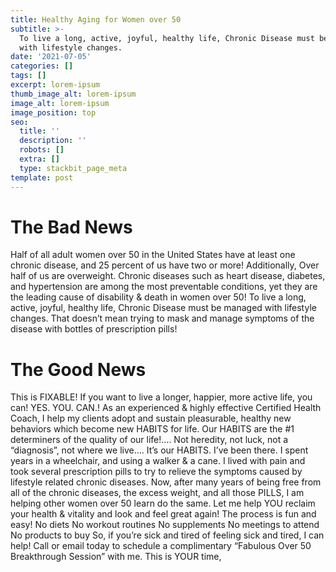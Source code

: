 ```yaml
---
title: Healthy Aging for Women over 50
subtitle: >-
  To live a long, active, joyful, healthy life, Chronic Disease must bemanaged
  with lifestyle changes.
date: '2021-07-05'
categories: []
tags: []
excerpt: lorem-ipsum
thumb_image_alt: lorem-ipsum
image_alt: lorem-ipsum
image_position: top
seo:
  title: ''
  description: ''
  robots: []
  extra: []
  type: stackbit_page_meta
template: post
---
```

# The Bad News

Half of all adult women over 50 in the United States have at least one
chronic disease, and 25 percent of us have two or more! Additionally, Over half of us are
overweight. Chronic diseases such as heart disease, diabetes, and hypertension are
among the most preventable conditions, yet they are the leading cause of disability &
death in women over 50! To live a long, active, joyful, healthy life, Chronic Disease must be
managed with lifestyle changes. That doesn’t mean trying to mask and manage symptoms
of the disease with bottles of prescription pills!


# The Good News

This is FIXABLE! If you want to live a longer, happier, more active life,
you can! YES. YOU. CAN.! As an experienced & highly effective Certified Health Coach,
I help my clients adopt and sustain pleasurable, healthy new behaviors which become new
HABITS for life. Our HABITS are the #1 determiners of the quality of our life!.... Not
heredity, not luck, not a “diagnosis”, not where we live.... It’s our HABITS.
I’ve been there. I spent years in a wheelchair, and using a walker & a cane. I lived with pain
and took several prescription pills to try to relieve the symptoms caused by lifestyle
related chronic diseases. Now, after many years of being free from all of the chronic
diseases, the excess weight, and all those PILLS, I am helping other women over 50 learn
do the same. Let me help YOU reclaim your health & vitality and look and feel great again!
The process is fun and easy!
No diets
No workout routines
No supplements
No meetings to attend
No products to buy
So, if you’re sick and tired of feeling sick and tired, I can help! Call or email today to
schedule a complimentary “Fabulous Over 50 Breakthrough Session” with me.
This is YOUR time,
